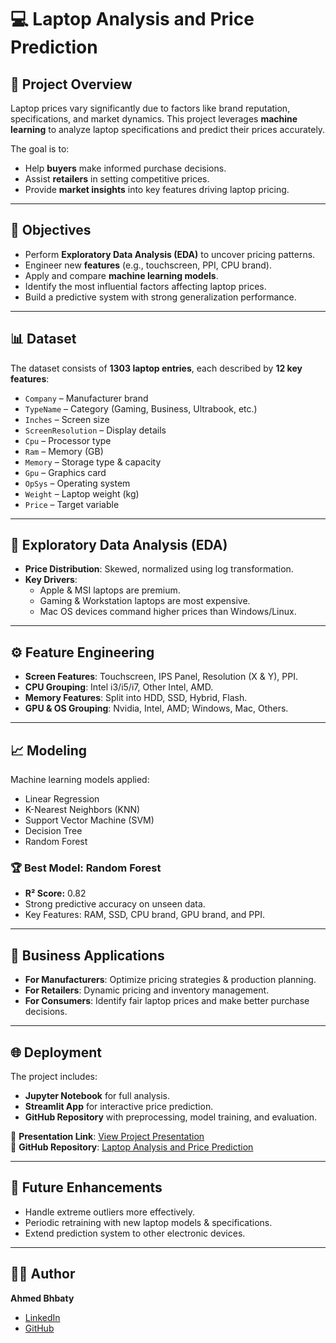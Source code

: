 # 💻 Laptop Analysis and Price Prediction  

## 📌 Project Overview  
Laptop prices vary significantly due to factors like brand reputation, specifications, and market dynamics. This project leverages **machine learning** to analyze laptop specifications and predict their prices accurately.  

The goal is to:  
- Help **buyers** make informed purchase decisions.  
- Assist **retailers** in setting competitive prices.  
- Provide **market insights** into key features driving laptop pricing.  

---

## 🎯 Objectives  
- Perform **Exploratory Data Analysis (EDA)** to uncover pricing patterns.  
- Engineer new **features** (e.g., touchscreen, PPI, CPU brand).  
- Apply and compare **machine learning models**.  
- Identify the most influential factors affecting laptop prices.  
- Build a predictive system with strong generalization performance.  

---

## 📊 Dataset  
The dataset consists of **1303 laptop entries**, each described by **12 key features**:  

- `Company` – Manufacturer brand  
- `TypeName` – Category (Gaming, Business, Ultrabook, etc.)  
- `Inches` – Screen size  
- `ScreenResolution` – Display details  
- `Cpu` – Processor type  
- `Ram` – Memory (GB)  
- `Memory` – Storage type & capacity  
- `Gpu` – Graphics card  
- `OpSys` – Operating system  
- `Weight` – Laptop weight (kg)  
- `Price` – Target variable  

---

## 🔎 Exploratory Data Analysis (EDA)  
- **Price Distribution**: Skewed, normalized using log transformation.  
- **Key Drivers**:  
  - Apple & MSI laptops are premium.  
  - Gaming & Workstation laptops are most expensive.  
  - Mac OS devices command higher prices than Windows/Linux.  

---

## ⚙️ Feature Engineering  
- **Screen Features**: Touchscreen, IPS Panel, Resolution (X & Y), PPI.  
- **CPU Grouping**: Intel i3/i5/i7, Other Intel, AMD.  
- **Memory Features**: Split into HDD, SSD, Hybrid, Flash.  
- **GPU & OS Grouping**: Nvidia, Intel, AMD; Windows, Mac, Others.  

---

## 📈 Modeling  
Machine learning models applied:  
- Linear Regression  
- K-Nearest Neighbors (KNN)  
- Support Vector Machine (SVM)  
- Decision Tree  
- Random Forest  

### 🏆 Best Model: **Random Forest**  
- **R² Score:** 0.82  
- Strong predictive accuracy on unseen data.  
- Key Features: RAM, SSD, CPU brand, GPU brand, and PPI.  

---

## 🚀 Business Applications  
- **For Manufacturers**: Optimize pricing strategies & production planning.  
- **For Retailers**: Dynamic pricing and inventory management.  
- **For Consumers**: Identify fair laptop prices and make better purchase decisions.  

---

## 🌐 Deployment  
The project includes:  
- **Jupyter Notebook** for full analysis.  
- **Streamlit App** for interactive price prediction.  
- **GitHub Repository** with preprocessing, model training, and evaluation.  

🔗 **Presentation Link**: [View Project Presentation](./P1.pptx)  
🔗 **GitHub Repository**: [Laptop Analysis and Price Prediction](https://github.com/abhbaty/Laptop-Analysis-and-Price-Prediction)  

---

## 📌 Future Enhancements  
- Handle extreme outliers more effectively.  
- Periodic retraining with new laptop models & specifications.  
- Extend prediction system to other electronic devices.  

---

## 👨‍💻 Author  
**Ahmed Bhbaty**  
- [LinkedIn](https://www.linkedin.com/in/ahmed-elbhbaty/)  
- [GitHub](https://github.com/ahmedelbhbaty)  
